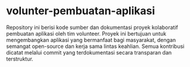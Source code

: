 # volunter-pembuatan-aplikasi
Repository ini berisi kode sumber dan dokumentasi proyek kolaboratif pembuatan aplikasi oleh tim volunteer. Proyek ini bertujuan untuk mengembangkan aplikasi yang bermanfaat bagi masyarakat, dengan semangat open-source dan kerja sama lintas keahlian. Semua kontribusi dicatat melalui commit yang terdokumentasi secara transparan dan terstruktur.
